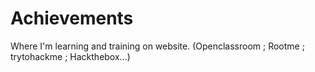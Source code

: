 # Achievements
Where I'm learning and training on website. (Openclassroom ; Rootme ; trytohackme ; Hackthebox...)
